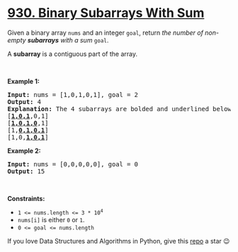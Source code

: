 # [930. Binary Subarrays With Sum][title]

<p>Given a binary array <code>nums</code> and an integer <code>goal</code>, return <em>the number of non-empty <strong>subarrays</strong> with a sum</em> <code>goal</code>.</p>
<p>A <strong>subarray</strong> is a contiguous part of the array.</p>
<p> </p>
<p><strong>Example 1:</strong></p>
<pre><strong>Input:</strong> nums = [1,0,1,0,1], goal = 2
<strong>Output:</strong> 4
<strong>Explanation:</strong> The 4 subarrays are bolded and underlined below:
[<u><strong>1,0,1</strong></u>,0,1]
[<u><strong>1,0,1,0</strong></u>,1]
[1,<u><strong>0,1,0,1</strong></u>]
[1,0,<u><strong>1,0,1</strong></u>]
</pre>
<p><strong>Example 2:</strong></p>
<pre><strong>Input:</strong> nums = [0,0,0,0,0], goal = 0
<strong>Output:</strong> 15
</pre>
<p> </p>
<p><strong>Constraints:</strong></p>
<ul>
<li><code>1 &lt;= nums.length &lt;= 3 * 10<sup>4</sup></code></li>
<li><code>nums[i]</code> is either <code>0</code> or <code>1</code>.</li>
<li><code>0 &lt;= goal &lt;= nums.length</code></li>
</ul>

If you love Data Structures and Algorithms in Python, give this [repo][me] a star :wink:

[title]: https://leetcode.com/problems/binary-subarrays-with-sum
[me]: https://github.com/bumblebee211196/awesome-python-leetcode